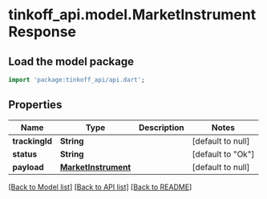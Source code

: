 # tinkoff_api.model.MarketInstrumentResponse

## Load the model package
```dart
import 'package:tinkoff_api/api.dart';
```

## Properties
Name | Type | Description | Notes
------------ | ------------- | ------------- | -------------
**trackingId** | **String** |  | [default to null]
**status** | **String** |  | [default to &quot;Ok&quot;]
**payload** | [**MarketInstrument**](MarketInstrument.md) |  | [default to null]

[[Back to Model list]](../README.md#documentation-for-models) [[Back to API list]](../README.md#documentation-for-api-endpoints) [[Back to README]](../README.md)


